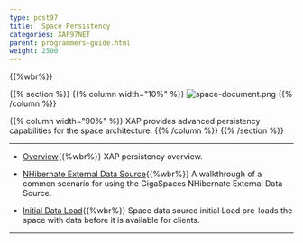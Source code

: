 ```yaml
---
type: post97
title:  Space Persistency
categories: XAP97NET
parent: programmers-guide.html
weight: 2500
---
```


{{%wbr%}}


{{% section %}}
{{% column  width="10%" %}}
![space-document.png](/attachment_files/subject/persistence.png)
{{% /column %}}

{{% column width="90%" %}}
XAP provides advanced persistency capabilities for the space architecture.
{{% /column %}}
{{% /section %}}

<hr/>


- [Overview](./space-persistency.html){{%wbr%}}
XAP persistency overview.


- [NHibernate External Data Source](./hibernate-space-persistency.html){{%wbr%}}
A walkthrough of a common scenario for using the GigaSpaces NHibernate External Data Source.

- [Initial Data Load](./space-persistency-initial-load.html){{%wbr%}}
Space data source initial Load pre-loads the space with data before it is available for clients.

<hr/>


